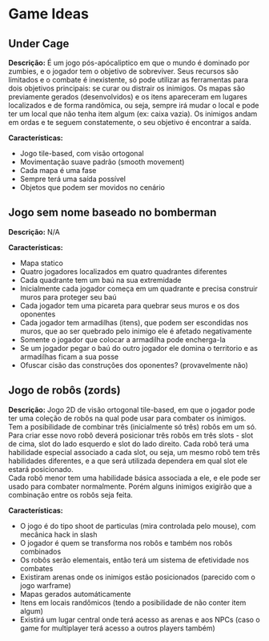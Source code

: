 # Game Ideas

## Under Cage

**Descrição:** É um jogo pós-apócaliptico em que o mundo é dominado por zumbies, e o jogador tem o objetivo de sobreviver.
Seus recursos são limitados e o combate é inexistente, só pode utilizar as ferramentas para dois objetivos principais: se curar ou distrair os inimigos.
Os mapas são previamente gerados (desenvolvidos) e os itens apareceram em lugares localizados e de forma randômica, ou seja, sempre irá mudar o local e pode ter um local que não tenha item algum (ex: caixa vazia).
Os inimigos andam em ordas e te seguem constatemente, o seu objetivo é encontrar a saída.

**Características:**

- Jogo tile-based, com visão ortogonal
- Movimentação suave padrão (smooth movement)
- Cada mapa é uma fase
- Sempre terá uma saída possível
- Objetos que podem ser movidos no cenário

## Jogo sem nome baseado no bomberman

**Descrição:** N/A

**Características:**
- Mapa statico
- Quatro jogadores localizados em quatro quadrantes diferentes
- Cada quadrante tem um baú na sua extremidade
- Inicialmente cada jogador começa em um quadrante  e precisa construir muros para proteger seu baú
- Cada jogador tem uma picareta para quebrar seus muros e os dos oponentes
- Cada jogador tem armadilhas (itens), que podem ser escondidas nos muros, que ao ser quebrado pelo inimigo ele é afetado negativamente
- Somente o jogador que colocar a armadilha pode encherga-la
- Se um jogador pegar o baú do outro jogador ele domina o territorio e as armadilhas ficam a sua posse
- Ofuscar cisão das construções dos oponentes? (provavelmente não)

## Jogo de robôs (zords)

**Descrição:** Jogo 2D de visão ortogonal tile-based, em que o jogador pode ter uma coleção de robôs na qual pode usar para combater os inimigos. Tem a posibilidade de combinar três (inicialmente só três) robôs em um só. Para criar esse novo robô deverá posicionar três robôs em três slots - slot de cima, slot do lado esquerdo e slot do lado direito. Cada robô terá uma habilidade especial associado a cada slot, ou seja, um mesmo robô tem três habilidades diferentes, e a que será utilizada dependera em qual slot ele estará posicionado.  
Cada robô menor tem uma habilidade básica associada a ele, e ele pode ser usado para combater normalmente. Porém alguns inimigos exigirão que a combinação entre os robôs seja feita.


**Características:**
- O jogo é do tipo shoot de particulas (mira controlada pelo mouse), com mecânica hack in slash
- O jogador é quem se transforma nos robôs e também nos robôs combinados
- Os robôs serão elementais, então terá um sistema de efetividade nos combates
- Existiram arenas onde os inimigos estão posicionados (parecido com o jogo warframe)
- Mapas gerados automáticamente
- Itens em locais randômicos (tendo a posibilidade de não conter item algum)
- Existirá um lugar central onde terá acesso as arenas e aos NPCs (caso o game for multiplayer terá acesso a outros players também)

